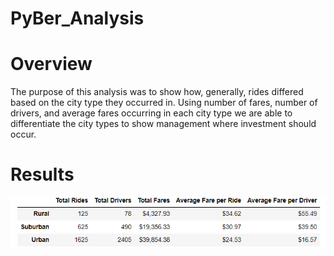 # PyBer_Analysis
# Overview
The purpose of this analysis was to show how, generally, rides differed based on the city type they occurred in.
Using number of fares, number of drivers, and average fares occurring in each city type we are able to differentiate
the city types to show management where investment should occur.
# Results
![Trying](https://github.com/peterthepage/PyBer_Analysis/blob/main/Analysis/Pyber_Data.png)
